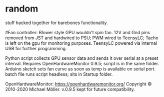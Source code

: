 # random
stuff hacked together for barebones functionality.

#Fan controller:
  Blower style GPU wouldn't spin fan. 12V and Gnd pins removed from JST and hardwired to PSU; PWM wired to TeensyLC; Tacho is left on the gpu for monitoring purposes. TeensyLC       powered via internal USB for further programming. 

  Python script collects GPU sensor data and sends it over serial at a preset interval. Requires OpenHardwareMonitor 0.9.5; script is in the same folder. 
  Arduino sketch sets fan curve as soon as temp is available on serial port.
  batch file runs script headless; sits in Startup folder. 

  OpenHardwareMonitor: https://openhardwaremonitor.org/ Copyright © 2010-2020 Michael Möller. v.0.9.5 kept for future compatibility.
